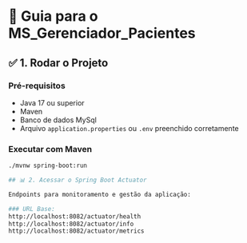 # 🚀 Guia para o MS_Gerenciador_Pacientes

## ✅ 1. Rodar o Projeto

### Pré-requisitos
- Java 17 ou superior
- Maven 
- Banco de dados MySql
- Arquivo `application.properties` ou `.env` preenchido corretamente

### Executar com Maven
```bash
./mvnw spring-boot:run

## 📊 2. Acessar o Spring Boot Actuator

Endpoints para monitoramento e gestão da aplicação:

### URL Base:
http://localhost:8082/actuator/health
http://localhost:8082/actuator/info
http://localhost:8082/actuator/metrics
